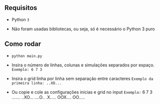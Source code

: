 ## Requisitos
* Python `3`

* Não foram usadas bibliotecas, ou seja, só é necessário o Python 3 puro

## Como rodar
* `python main.py`
* Insira o número de linhas, colunas e simulações separados por espaço.  `Exemplo: 6 7 3`

* Insira o grid linha por linha sem separação entre caracteres `Exemplo da primeira linha: ..XO...`

* Ou copie e cole as configurações inicias e grid no input 
`Exemplo:`
6 7 3
.......
..XO...
....O..
.X.....
OOX....
OO.....

